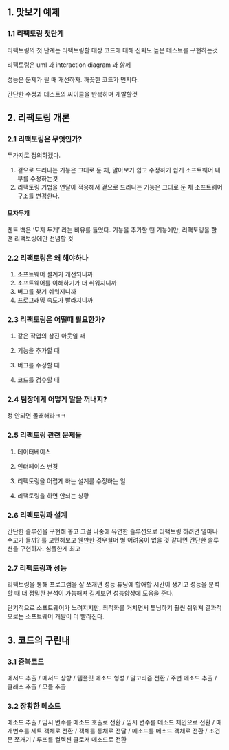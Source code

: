 ## 1. 맛보기 예제

### 1.1 리팩토링 첫단계

리팩토링의 첫 단계는 리팩토링할 대상 코드에 대해 신뢰도 높은 테스트를 구현하는것

리팩토링은 uml 과 interaction diagram 과 함께

성능은 문제가 될 때 개선하자. 깨끗한 코드가 먼저다.

간단한 수정과 테스트의 싸이클을 반복하며 개발할것



## 2. 리팩토링 개론

### 2.1 리팩토링은 무엇인가?

두가지로 정의하겠다.

1. 겉으로 드러나는 기능은 그대로 둔 채, 알아보기 쉽고 수정하기 쉽게 소프트웨어 내부를 수정하는것
2. 리팩토링 기법을 연달아 적용해서 겉으로 드러나는 기능은 그대로 둔 채 소프트웨어 구조를 변경한다.

#### 모자두개

켄트 백은 ‘모자 두개’ 라는 비유를 들었다. 기능을 추가할 땐 기능에만, 리팩토링을 할 땐 리팩토링에만 전념할 것

### 2.2 리팩토링은 왜 해야하나

1. 소프트웨어 설계가 개선되니까
2. 소프트웨어를 이해하기가 더 쉬워지니까
3. 버그를 찾기 쉬워지니까
4. 프로그래밍 속도가 빨라지니까

### 2.3 리팩토링은 어떨때 필요한가?

1. 같은 작업의 삼진 아웃일 때
2. 기능을 추가할 때

3. 버그를 수정할 때 

4. 코드를 검수할 때 



### 2.4 팀장에게 어떻게 말을 꺼내지? 



정 안되면 몰래해라ㅋㅋ 



### 2.5 리팩토링 관련 문제들 



1. 데이터베이스 

2. 인터페이스 변경 

3. 리팩토링을 어렵게 하는 설계를 수정하는 일 

4. 리팩토링을 하면 안되는 상황 



### 2.6 리팩토링과 설계 



간단한 솔루션을 구현해 놓고 그걸 나중에 유연한 솔루션으로 리팩토링 하려면 얼마나 수고가 들까? 를 고민해보고 웬만한 경우철머 별 어려움이 없을 것 같다면 간단한 솔루션을 구현하자. 심플한게 최고 



### 2.7 리팩토링과 성능 



리팩토링을 통해 프로그램을 잘 쪼개면 성능 튜닝에 할애할 시간이 생기고 성능을 분석할 때 더 정밀한 분석이 가능해져 길게보면 성능향상에 도움을 준다. 

단기적으로 소프트웨어가 느려지지만, 최적화를 거치면서 튜닝하기 훨씬 쉬워져 결과적으로는 소프트웨어 개발이 더 빨라진다. 



## 3. 코드의 구린내 



### 3.1 중복코드 



메서드 추출 / 메서드 상향 / 템플릿 메소드 형성 / 알고리즘 전환 / 주변 메소드 추출 / 클래스 추출 / 모듈 추출 



### 3.2 장황한 메소드 



메소드 추출 / 임시 변수를 메소드 호출로 전환 / 임시 변수를 메소드 체인으로 전환 / 매개변수를 세트 객체로 전환 / 객체를 통채로 전달 / 메소드를 메소드 객체로 전환 / 조건문 쪼개기 / 루프를 컬렉션 클로저 메소드로 전환 